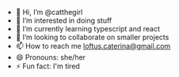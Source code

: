 - 👋 Hi, I’m @catthegirl
- 👀 I’m interested in doing stuff
- 🌱 I’m currently learning typescript and react
- 💞️ I’m looking to collaborate on smaller projects
- 📫 How to reach me loftus.caterina@gmail.com
- 😄 Pronouns: she/her
- ⚡ Fun fact: I'm tired

<!---
catthegirl/catthegirl is a ✨ special ✨ repository because its `README.md` (this file) appears on your GitHub profile.
You can click the Preview link to take a look at your changes.
--->
